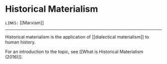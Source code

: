 # Historical Materialism
`LINKS:` [[Marxism]]

---
Historical materialism is the application of [[dialectical materialism]] to human history. 

For an introduction to the topic, see [[What is Historical Materialism (2016)]]. 